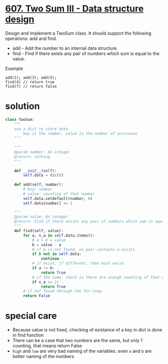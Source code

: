 # [607. Two Sum III - Data structure design](https://www.lintcode.com/problem/two-sum-iii-data-structure-design/description)

Design and implement a TwoSum class. It should support the following operations: add and find.

- add - Add the number to an internal data structure.
- find - Find if there exists any pair of numbers which sum is equal to the value.

Example
```
add(1); add(3); add(5);
find(4) // return true
find(7) // return false
```
# solution
```python
class TwoSum:
    """
    use a dict to store data
        key is the number, value is the number of occurance
    """
    
    """
    @param number: An integer
    @return: nothing
    """
    
    def __init__(self):
        self.data = dict()
    
    def add(self, number):
        # key: number
        # value: counting of that number
        self.data.setdefault(number, 0)
        self.data[number] += 1

    """
    @param value: An integer
    @return: Find if there exists any pair of numbers which sum is equal to the value.
    """
    def find(self, value):
        for a, n_a in self.data.items():
            # a + b = value
            b = value - a  
            # if b is not found, no pair contains a exists
            if b not in self.data:
                continue
            # if exist, if different, then must exist
            if a != b:
                return True
            # if the same, check is there are enough counting of that number
            if n_a >= 2:
                return True
        # if not found through the for-loop
        return False
```

# special care
- Because value is not fixed, checking of existance of a key in dict is done in find function
- There can be a case that two numbers are the same, but only 1 counting, that means return False
- `high` and `low` are very bad naming of the variables. even `a` and `b` are better naming of the numbers